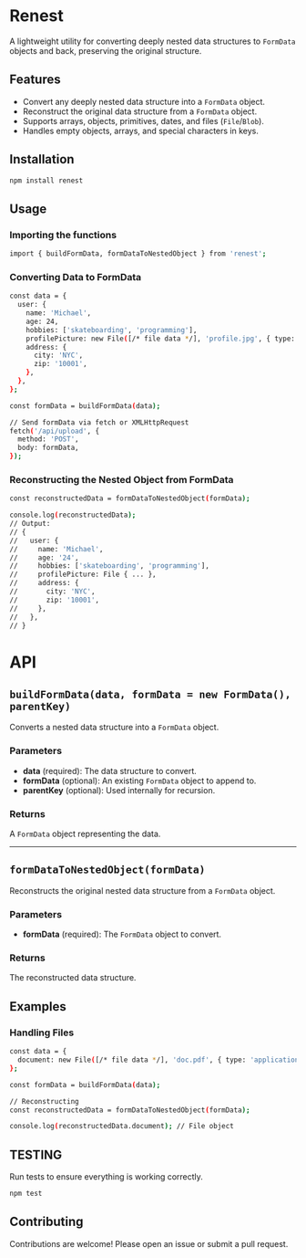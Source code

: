 # Renest

A lightweight utility for converting deeply nested data structures to `FormData` objects and back, preserving the original structure.

## Features

- Convert any deeply nested data structure into a `FormData` object.
- Reconstruct the original data structure from a `FormData` object.
- Supports arrays, objects, primitives, dates, and files (`File`/`Blob`).
- Handles empty objects, arrays, and special characters in keys.

## Installation

```bash
npm install renest
```

## Usage

### Importing the functions

```bash
import { buildFormData, formDataToNestedObject } from 'renest';
```

### Converting Data to FormData

```bash
const data = {
  user: {
    name: 'Michael',
    age: 24,
    hobbies: ['skateboarding', 'programming'],
    profilePicture: new File([/* file data */], 'profile.jpg', { type: 'image/jpeg' }),
    address: {
      city: 'NYC',
      zip: '10001',
    },
  },
};

const formData = buildFormData(data);

// Send formData via fetch or XMLHttpRequest
fetch('/api/upload', {
  method: 'POST',
  body: formData,
});
```

### Reconstructing the Nested Object from FormData

```bash
const reconstructedData = formDataToNestedObject(formData);

console.log(reconstructedData);
// Output:
// {
//   user: {
//     name: 'Michael',
//     age: '24',
//     hobbies: ['skateboarding', 'programming'],
//     profilePicture: File { ... },
//     address: {
//       city: 'NYC',
//       zip: '10001',
//     },
//   },
// }
```

# API

## `buildFormData(data, formData = new FormData(), parentKey)`

Converts a nested data structure into a `FormData` object.

### Parameters

- **data** (required): The data structure to convert.
- **formData** (optional): An existing `FormData` object to append to.
- **parentKey** (optional): Used internally for recursion.

### Returns

A `FormData` object representing the data.

---

## `formDataToNestedObject(formData)`

Reconstructs the original nested data structure from a `FormData` object.

### Parameters

- **formData** (required): The `FormData` object to convert.

### Returns

The reconstructed data structure.

## Examples

### Handling Files

```bash
const data = {
  document: new File([/* file data */], 'doc.pdf', { type: 'application/pdf' }),
};

const formData = buildFormData(data);

// Reconstructing
const reconstructedData = formDataToNestedObject(formData);

console.log(reconstructedData.document); // File object
```

## TESTING

Run tests to ensure everything is working correctly.

```bash
npm test
```

## Contributing

Contributions are welcome! Please open an issue or submit a pull request.
